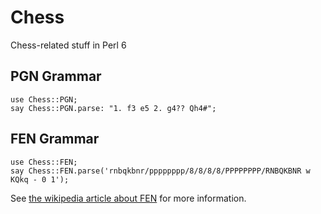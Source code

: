 # Chess

Chess-related stuff in Perl 6

## PGN Grammar

    use Chess::PGN;
    say Chess::PGN.parse: "1. f3 e5 2. g4?? Qh4#";

## FEN Grammar

    use Chess::FEN;
    say Chess::FEN.parse('rnbqkbnr/pppppppp/8/8/8/8/PPPPPPPP/RNBQKBNR w KQkq - 0 1');

See [the wikipedia article about FEN](http://en.wikipedia.org/wiki/Forsyth%E2%80%93Edwards_Notation) for more information.
